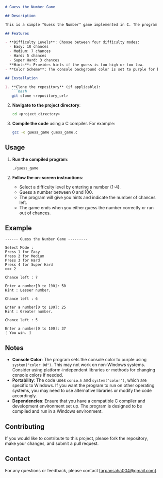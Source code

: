 ```markdown
# Guess the Number Game

## Description

This is a simple "Guess the Number" game implemented in C. The program generates a random number between 0 and 100, and the player has to guess the number within a limited number of chances based on the difficulty level selected. The game provides hints if the guessed number is higher or lower than the target number.

## Features

- **Difficulty Levels**: Choose between four difficulty modes:
  - Easy: 10 chances
  - Medium: 7 chances
  - Hard: 5 chances
  - Super Hard: 3 chances
- **Hints**: Provides hints if the guess is too high or too low.
- **Color Scheme**: The console background color is set to purple for better visibility.

## Installation

1. **Clone the repository** (if applicable):
   ```bash
   git clone <repository_url>
   ```

2. **Navigate to the project directory**:
   ```bash
   cd <project_directory>
   ```

3. **Compile the code** using a C compiler. For example:
   ```bash
   gcc -o guess_game guess_game.c
   ```

## Usage

1. **Run the compiled program**:
   ```bash
   ./guess_game
   ```

2. **Follow the on-screen instructions**:
   - Select a difficulty level by entering a number (1-4).
   - Guess a number between 0 and 100.
   - The program will give you hints and indicate the number of chances left.
   - The game ends when you either guess the number correctly or run out of chances.

## Example

```
------ Guess the Number Game ---------

Select Mode : 
Press 1 for Easy
Press 2 for Medium
Press 3 for Hard
Press 4 for Super Hard
>>> 2

Chance left : 7

Enter a number[0 to 100]: 50
Hint : Lesser number.

Chance left : 6

Enter a number[0 to 100]: 25
Hint : Greater number.

Chance left : 5

Enter a number[0 to 100]: 37
[ You win. ]
```

## Notes

- **Console Color**: The program sets the console color to purple using `system("color 0d")`. This may not work on non-Windows systems. Consider using platform-independent libraries or methods for changing console colors if needed.
- **Portability**: The code uses `conio.h` and `system("color")`, which are specific to Windows. If you want the program to run on other operating systems, you may need to use alternative libraries or modify the code accordingly.
- **Dependencies**: Ensure that you have a compatible C compiler and development environment set up. The program is designed to be compiled and run in a Windows environment.

## Contributing

If you would like to contribute to this project, please fork the repository, make your changes, and submit a pull request.

## Contact

For any questions or feedback, please contact [arpansaha004@gmail.com].

```
